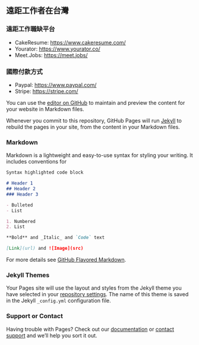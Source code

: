 ## 遠距工作者在台灣

### 遠距工作職缺平台

- CakeResume: <https://www.cakeresume.com/>
- Yourator: <https://www.yourator.co/>
- Meet.Jobs: <https://meet.jobs/>

### 國際付款方式

- Paypal: <https://www.paypal.com/>
- Stripe: <https://stripe.com/>

You can use the [editor on GitHub](https://github.com/alincode/work-remotely-in-Taiwan/edit/gh-pages/index.md) to maintain and preview the content for your website in Markdown files.

Whenever you commit to this repository, GitHub Pages will run [Jekyll](https://jekyllrb.com/) to rebuild the pages in your site, from the content in your Markdown files.

### Markdown

Markdown is a lightweight and easy-to-use syntax for styling your writing. It includes conventions for

```markdown
Syntax highlighted code block

# Header 1
## Header 2
### Header 3

- Bulleted
- List

1. Numbered
2. List

**Bold** and _Italic_ and `Code` text

[Link](url) and ![Image](src)
```

For more details see [GitHub Flavored Markdown](https://guides.github.com/features/mastering-markdown/).

### Jekyll Themes

Your Pages site will use the layout and styles from the Jekyll theme you have selected in your [repository settings](https://github.com/alincode/work-remotely-in-Taiwan/settings). The name of this theme is saved in the Jekyll `_config.yml` configuration file.

### Support or Contact

Having trouble with Pages? Check out our [documentation](https://docs.github.com/categories/github-pages-basics/) or [contact support](https://support.github.com/contact) and we’ll help you sort it out.
